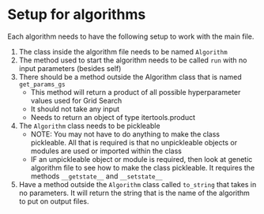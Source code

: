 # Setup for algorithms
Each algorithm needs to have the following setup to work with the main file.
1. The class inside the algorithm file needs to be named ```Algorithm```
2. The method used to start the algorithm needs to be called ```run``` with no input parameters (besides self)
3. There should be a method outside the Algorithm class that is named ```get_params_gs```
    * This method will return a product of all possible hyperparameter values used for Grid Search
    * It should not take any input
    * Needs to return an object of type itertools.product
4. The ```Algorithm``` class needs to be pickleable
    * NOTE: You may not have to do anything to make the class pickleable. All that is required is that no unpickleable objects or modules are used or imported within the class
    * IF an unpickleable object or module is required, then look at genetic algorithm file to see how to make the class pickleable. It requires the methods ```__getstate__``` and ```__setstate__```
5. Have a method outside the ```Algorithm``` class called ```to_string``` that takes in no parameters. It will return the string that is the name of the algorithm to put on output files.
